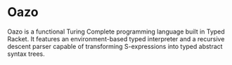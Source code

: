 # Oazo
Oazo is a functional Turing Complete programming language built in Typed Racket. It features an environment-based typed interpreter and a recursive descent parser capable of transforming S-expressions into typed abstract syntax trees.
